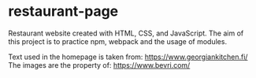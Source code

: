 # restaurant-page

Restaurant website created with HTML, CSS, and JavaScript. The aim of this project is to practice npm, webpack and the usage of modules.

Text used in the homepage is taken from: https://www.georgiankitchen.fi/
The images are the property of: https://www.bevri.com/
